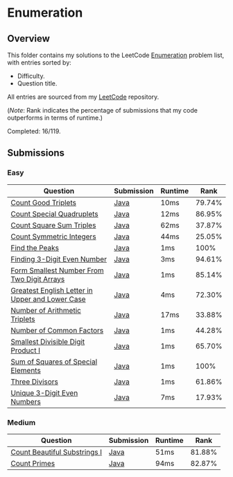 # Enumeration

## Overview
This folder contains my solutions to the LeetCode [Enumeration](https://leetcode.com/problem-list/enumeration/) problem list,
with entries sorted by:
- Difficulty.
- Question title.

All entries are sourced from my [LeetCode](https://github.com/shumarb/leetcode) repository.

(*Note*: Rank indicates the percentage of submissions that my code outperforms in terms of runtime.)

Completed: 16/119.

## Submissions
### Easy
| Question                                                                                                                                      | Submission                                                                                                      | Runtime | Rank   |
|-----------------------------------------------------------------------------------------------------------------------------------------------|-----------------------------------------------------------------------------------------------------------------|---------|--------|
| [Count Good Triplets](https://leetcode.com/problems/count-good-triplets/description/)                                                         | [Java](https://github.com/shumarb/leetcode/blob/main/submissions/CountGoodTriplets.java)                        | 10ms    | 79.74% |
| [Count Special Quadruplets](https://leetcode.com/problems/count-special-quadruplets/description/)                                             | [Java](https://github.com/shumarb/leetcode/blob/main/submissions/CountSpecialQuadruplets.java)                  | 12ms    | 86.95% |
| [Count Square Sum Triples](https://leetcode.com/problems/count-square-sum-triples/description/)                                               | [Java](https://github.com/shumarb/leetcode/blob/main/submissions/CountSquareSumTriples.java)                    | 62ms    | 37.87% |
| [Count Symmetric Integers](https://leetcode.com/problems/count-symmetric-integers/description/)                                               | [Java](https://github.com/shumarb/leetcode/blob/main/submissions/CountSymmetricIntegers.java)                   | 44ms    | 25.05% |
| [Find the Peaks](https://leetcode.com/problems/find-the-peaks/description/)                                                                   | [Java](https://github.com/shumarb/leetcode/blob/main/submissions/FindThePeaks.java)                             | 1ms     | 100%   |
| [Finding 3-Digit Even Number](https://leetcode.com/problems/finding-3-digit-even-numbers/description/)                                        | [Java](https://github.com/shumarb/leetcode/blob/main/submissions/Finding3DigitEvenNumber.java)                  | 3ms     | 94.61% |
| [Form Smallest Number From Two Digit Arrays](https://leetcode.com/problems/form-smallest-number-from-two-digit-arrays/description/)           | [Java](https://github.com/shumarb/leetcode/blob/main/submissions/FormSmallestNumberFromTwoDigitArrays.java)     | 1ms     | 85.14% |
| [Greatest English Letter in Upper and Lower Case](https://leetcode.com/problems/greatest-english-letter-in-upper-and-lower-case/description/) | [Java](https://github.com/shumarb/leetcode/blob/main/submissions/GreatestEnglishLetterInUpperAndLowerCase.java) | 4ms     | 72.30% |
| [Number of Arithmetic Triplets](https://leetcode.com/problems/number-of-arithmetic-triplets/description/)                                     | [Java](https://github.com/shumarb/leetcode/blob/main/submissions/NumberOfArithmeticTriplets.java)               | 17ms    | 33.88% |
| [Number of Common Factors](https://leetcode.com/problems/number-of-common-factors/description/)                                               | [Java](https://github.com/shumarb/leetcode/blob/main/submissions/NumberOfCommonFactors.java)                    | 1ms     | 44.28% |
| [Smallest Divisible Digit Product I](https://leetcode.com/problems/smallest-divisible-digit-product-i/description/)                           | [Java](https://github.com/shumarb/leetcode/blob/main/submissions/SmallestDivisibleDigitProductOne.java)         | 1ms     | 65.70% |
| [Sum of Squares of Special Elements](https://leetcode.com/problems/sum-of-squares-of-elements/description/)                                   | [Java](https://github.com/shumarb/leetcode/blob/main/submissions/SumOfSquaresOfSpecialElements.java)            | 1ms     | 100%   |
| [Three Divisors](https://leetcode.com/problems/three-divisors/description/)                                                                   | [Java](https://github.com/shumarb/leetcode/blob/main/submissions/ThreeDivisors.java)                            | 1ms     | 61.86% |
| [Unique 3-Digit Even Numbers](https://leetcode.com/problems/unique-3-digit-even-numbers/description/)                                         | [Java](https://github.com/shumarb/leetcode/blob/main/submissions/Unique3DigitEvenNumbers.java)                  | 7ms     | 17.93% |

### Medium
| Question                                                                                                | Submission                                                                                         | Runtime | Rank   |
|---------------------------------------------------------------------------------------------------------|----------------------------------------------------------------------------------------------------|---------|--------|
| [Count Beautiful Substrings I](https://leetcode.com/problems/count-beautiful-substrings-i/description/) | [Java](https://github.com/shumarb/leetcode/blob/main/submissions/CountBeautifulSubstringsOne.java) | 51ms    | 81.88% |
| [Count Primes](https://leetcode.com/problems/count-primes/description/)                                 | [Java](https://github.com/shumarb/leetcode/blob/main/submissions/CountPrimes.java)                 | 94ms    | 82.87% |
